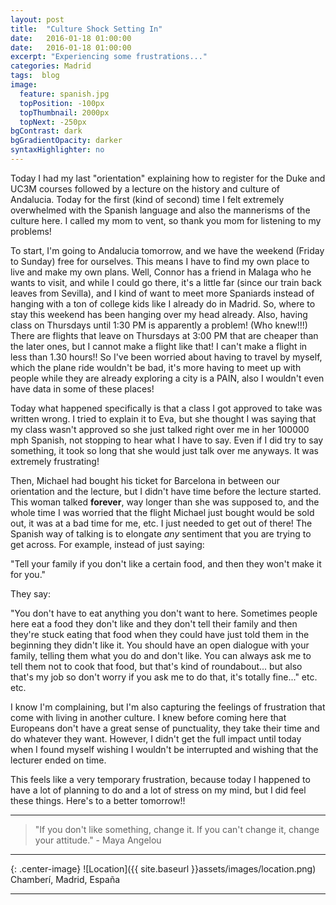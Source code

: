 ```yaml
---
layout: post
title:  "Culture Shock Setting In"
date:   2016-01-18 01:00:00
date:   2016-01-18 01:00:00
excerpt: "Experiencing some frustrations..."
categories: Madrid
tags:  blog
image:
  feature: spanish.jpg
  topPosition: -100px
  topThumbnail: 2000px
  topNext: -250px
bgContrast: dark
bgGradientOpacity: darker
syntaxHighlighter: no
---
```


Today I had my last "orientation" explaining how to register for the Duke and UC3M courses followed by a lecture on the history and culture of Andalucia. Today for the first (kind of second) time I felt extremely overwhelmed with the Spanish language and also the mannerisms of the culture here. I called my mom to vent, so thank you mom for listening to my problems!

To start, I'm going to Andalucia tomorrow, and we have the weekend (Friday to Sunday) free for ourselves. This means I have to find my own place to live and make my own plans. Well, Connor has a friend in Malaga who he wants to visit, and while I could go there, it's a little far (since our train back leaves from Sevilla), and I kind of want to meet more Spaniards instead of hanging with a ton of college kids like I already do in Madrid. So, where to stay this weekend has been hanging over my head already. Also, having class on Thursdays until 1:30 PM is apparently a problem! (Who knew!!!) There are flights that leave on Thursdays at 3:00 PM that are cheaper than the later ones, but I cannot make a flight like that! I can't make a flight in less than 1.30 hours!! So I've been worried about having to travel by myself, which the plane ride wouldn't be bad, it's more having to meet up with people while they are already exploring a city is a PAIN, also I wouldn't even have data in some of these places!

Today what happened specifically is that a class I got approved to take was written wrong. I tried to explain it to Eva, but she thought I was saying that my class wasn't approved so she just talked right over me in her 100000 mph Spanish, not stopping to hear what I have to say. Even if I did try to say something, it took so long that she would just talk over me anyways. It was extremely frustrating!

Then, Michael had bought his ticket for Barcelona in between our orientation and the lecture, but I didn't have time before the lecture started. This woman talked **forever**, way longer than she was supposed to, and the whole time I was worried that the flight Michael just bought would be sold out, it was at a bad time for me, etc. I just needed to get out of there! The Spanish way of talking is to elongate *any* sentiment that you are trying to get across. For example, instead of just saying:

"Tell your family if you don't like a certain food, and then they won't make it for you."

They say:

"You don't have to eat anything you don't want to here. Sometimes people here eat a food they don't like and they don't tell their family and then they're stuck eating that food when they could have just told them in the beginning they didn't like it. You should have an open dialogue with your family, telling them what you do and don't like. You can always ask me to tell them not to cook that food, but that's kind of roundabout... but also that's my job so don't worry if you ask me to do that, it's totally fine..." etc. etc.

I know I'm complaining, but I'm also capturing the feelings of frustration that come with living in another culture. I knew before coming here that Europeans don't have a great sense of punctuality, they take their time and do whatever they want. However, I didn't get the full impact until today when I found myself wishing I wouldn't be interrupted and wishing that the lecturer ended on time.

This feels like a very temporary frustration, because today I happened to have a lot of planning to do and a lot of stress on my mind, but I did feel these things. Here's to a better tomorrow!!

<hr>

<blockquote class="largeQuote">"If you don't like something, change it. If you can't change it, change your attitude." - Maya Angelou</blockquote>

<hr>

{: .center-image}
![Location]({{ site.baseurl }}assets/images/location.png) Chamberí, Madrid, España

<hr>
